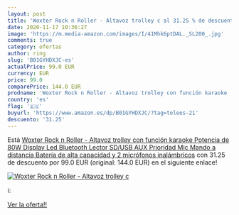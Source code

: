 ```yaml
---
layout: post
title: 'Woxter Rock n Roller - Altavoz trolley c al 31.25 % de descuento'
date: 2020-11-17 10:36:27
image: 'https://m.media-amazon.com/images/I/41Mhk6ptDAL._SL200_.jpg'
comments: true
category: ofertas
author: ring
slug: 'B01GYHDXJC-es'
actualPrice: 99.0 EUR
currency: EUR
price: 99.0
comparePrice: 144.0 EUR
prodname: 'Woxter Rock n Roller - Altavoz trolley con función karaoke  Potencia de 80W  Display Led  Bluetooth  Lector SD/USB  AUX  Prioridad Mic  Mando a distancia  Batería de alta capacidad y 2 micrófonos inalámbricos'
country: 'es'
flag: '🇪🇸'
buyurl: 'https://www.amazon.es/dp/B01GYHDXJC/?tag=tolees-21'
descuento: '31.25'
---
```


Está [Woxter Rock n Roller - Altavoz trolley con función karaoke  Potencia de 80W  Display Led  Bluetooth  Lector SD/USB  AUX  Prioridad Mic  Mando a distancia  Batería de alta capacidad y 2 micrófonos inalámbricos](https://www.amazon.es/dp/B01GYHDXJC/?tag=tolees-21) con 31.25 de descuento por 99.0 EUR (original: 144.0 EUR) en el siguiente enlace!

[![Woxter Rock n Roller - Altavoz trolley c](https://m.media-amazon.com/images/I/41Mhk6ptDAL._SL200_.jpg)](https://www.amazon.es/dp/B01GYHDXJC/?tag=tolees-21)

ℹ️:


[Ver la oferta!!](https://www.amazon.es/dp/B01GYHDXJC/?tag=tolees-21)
